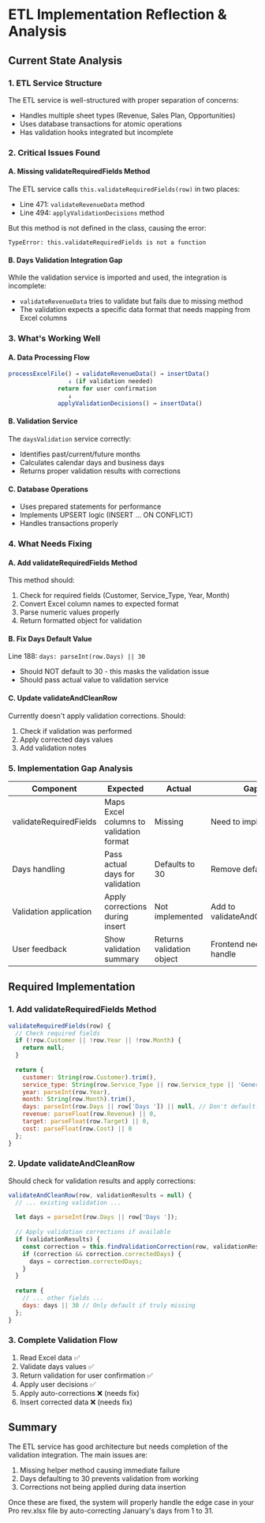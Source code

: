 # ETL Implementation Reflection & Analysis

## Current State Analysis

### 1. ETL Service Structure
The ETL service is well-structured with proper separation of concerns:
- Handles multiple sheet types (Revenue, Sales Plan, Opportunities)
- Uses database transactions for atomic operations
- Has validation hooks integrated but incomplete

### 2. Critical Issues Found

#### A. Missing validateRequiredFields Method
The ETL service calls `this.validateRequiredFields(row)` in two places:
- Line 471: `validateRevenueData` method
- Line 494: `applyValidationDecisions` method

But this method is not defined in the class, causing the error:
```
TypeError: this.validateRequiredFields is not a function
```

#### B. Days Validation Integration Gap
While the validation service is imported and used, the integration is incomplete:
- `validateRevenueData` tries to validate but fails due to missing method
- The validation expects a specific data format that needs mapping from Excel columns

### 3. What's Working Well

#### A. Data Processing Flow
```javascript
processExcelFile() → validateRevenueData() → insertData()
                 ↓ (if validation needed)
              return for user confirmation
                 ↓
              applyValidationDecisions() → insertData()
```

#### B. Validation Service
The `daysValidation` service correctly:
- Identifies past/current/future months
- Calculates calendar days and business days
- Returns proper validation results with corrections

#### C. Database Operations
- Uses prepared statements for performance
- Implements UPSERT logic (INSERT ... ON CONFLICT)
- Handles transactions properly

### 4. What Needs Fixing

#### A. Add validateRequiredFields Method
This method should:
1. Check for required fields (Customer, Service_Type, Year, Month)
2. Convert Excel column names to expected format
3. Parse numeric values properly
4. Return formatted object for validation

#### B. Fix Days Default Value
Line 188: `days: parseInt(row.Days) || 30`
- Should NOT default to 30 - this masks the validation issue
- Should pass actual value to validation service

#### C. Update validateAndCleanRow
Currently doesn't apply validation corrections. Should:
1. Check if validation was performed
2. Apply corrected days values
3. Add validation notes

### 5. Implementation Gap Analysis

| Component | Expected | Actual | Gap |
|-----------|----------|---------|-----|
| validateRequiredFields | Maps Excel columns to validation format | Missing | Need to implement |
| Days handling | Pass actual days for validation | Defaults to 30 | Remove default |
| Validation application | Apply corrections during insert | Not implemented | Add to validateAndCleanRow |
| User feedback | Show validation summary | Returns validation object | Frontend needs to handle |

## Required Implementation

### 1. Add validateRequiredFields Method
```javascript
validateRequiredFields(row) {
  // Check required fields
  if (!row.Customer || !row.Year || !row.Month) {
    return null;
  }
  
  return {
    customer: String(row.Customer).trim(),
    service_type: String(row.Service_Type || row.Service_type || 'General').trim(),
    year: parseInt(row.Year),
    month: String(row.Month).trim(),
    days: parseInt(row.Days || row['Days ']) || null, // Don't default!
    revenue: parseFloat(row.Revenue) || 0,
    target: parseFloat(row.Target) || 0,
    cost: parseFloat(row.Cost) || 0
  };
}
```

### 2. Update validateAndCleanRow
Should check for validation results and apply corrections:
```javascript
validateAndCleanRow(row, validationResults = null) {
  // ... existing validation ...
  
  let days = parseInt(row.Days || row['Days ']);
  
  // Apply validation corrections if available
  if (validationResults) {
    const correction = this.findValidationCorrection(row, validationResults);
    if (correction && correction.correctedDays) {
      days = correction.correctedDays;
    }
  }
  
  return {
    // ... other fields ...
    days: days || 30 // Only default if truly missing
  };
}
```

### 3. Complete Validation Flow
1. Read Excel data ✅
2. Validate days values ✅ 
3. Return validation for user confirmation ✅
4. Apply user decisions ✅
5. Apply auto-corrections ❌ (needs fix)
6. Insert corrected data ❌ (needs fix)

## Summary

The ETL service has good architecture but needs completion of the validation integration. The main issues are:
1. Missing helper method causing immediate failure
2. Days defaulting to 30 prevents validation from working
3. Corrections not being applied during data insertion

Once these are fixed, the system will properly handle the edge case in your Pro rev.xlsx file by auto-correcting January's days from 1 to 31.